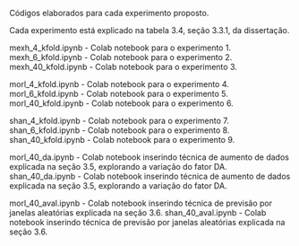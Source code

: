 Códigos elaborados para cada experimento proposto.

Cada experimento está explicado na tabela 3.4, seção 3.3.1, da dissertação.

mexh_4_kfold.ipynb - Colab notebook para o experimento 1.
mexh_6_kfold.ipynb - Colab notebook para o experimento 2.
mexh_40_kfold.ipynb - Colab notebook para o experimento 3.

morl_4_kfold.ipynb - Colab notebook para o experimento 4.
morl_6_kfold.ipynb - Colab notebook para o experimento 5.
morl_40_kfold.ipynb - Colab notebook para o experimento 6.

shan_4_kfold.ipynb - Colab notebook para o experimento 7.
shan_6_kfold.ipynb - Colab notebook para o experimento 8.
shan_40_kfold.ipynb - Colab notebook para o experimento 9.

morl_40_da.ipynb - Colab notebook inserindo técnica de aumento de dados explicada na seção 3.5, explorando a variação do fator DA.
shan_40_da.ipynb - Colab notebook inserindo técnica de aumento de dados explicada na seção 3.5, explorando a variação do fator DA.

morl_40_aval.ipynb - Colab notebook inserindo técnica de previsão por janelas aleatórias explicada na seção 3.6.
shan_40_aval.ipynb - Colab notebook inserindo técnica de previsão por janelas aleatórias explicada na seção 3.6.
